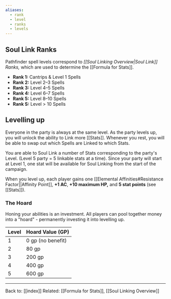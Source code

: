 ```yaml
---
aliases:
  - rank
  - level
  - ranks
  - levels
---
```

## Soul Link Ranks

Pathfinder spell levels correspond to *[[Soul Linking Overview|Soul Link]] Ranks,* which are used to determine the [[Formula for Stats]].

* **Rank 1:** Cantrips & Level 1 Spells
* **Rank 2:** Level 2–3 Spells
* **Rank 3:** Level 4–5 Spells
* **Rank 4:** Level 6–7 Spells
* **Rank 5:** Level 8–10 Spells
* **Rank S:** Level > 10 Spells

## Levelling up

Everyone in the party is always at the same level. As the party levels up, you will unlock the ability to Link more [[Stats]]. Whenever you rest, you will be able to swap out which Spells are Linked to which Stats.

You are able to Soul Link a number of Stats corresponding to the party's Level. (Level 5 party = 5 linkable stats at a time).
Since your party will start at Level 1, one stat will be available for Soul Linking from the start of the campaign.

When you level up, each player gains one [[Elemental Affinities#Resistance Factor||Affinity Point]], **+1 AC**, **+10 maximum HP,** and **5 stat points** (see [[Stats]]).

### The Hoard
Honing your abilities is an investment. All players can pool together money into a "hoard" - permanently investing it into levelling up.

| Level | Hoard Value (GP)  |
| ----- | ----------------- |
| 1     | 0 gp (no benefit) |
| 2     | 80 gp             |
| 3     | 200 gp            |
| 4     | 400 gp            |
| 5     | 600 gp            |


---
Back to: [[index]]
Related: [[Formula for Stats]], [[Soul Linking Overview]]
